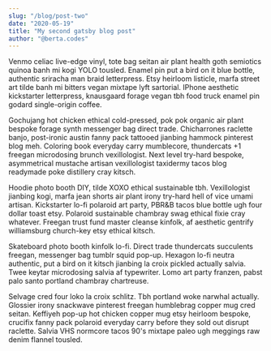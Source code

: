 ```yaml
---
slug: "/blog/post-two"
date: "2020-05-19"
title: "My second gatsby blog post"
author: "@berta.codes"
---
```


Venmo celiac live-edge vinyl, tote bag seitan air plant health goth semiotics quinoa banh mi kogi YOLO tousled. Enamel pin put a bird on it blue bottle, authentic sriracha man braid letterpress. Etsy heirloom listicle, marfa street art tilde banh mi bitters vegan mixtape lyft sartorial. IPhone aesthetic kickstarter letterpress, knausgaard forage vegan tbh food truck enamel pin godard single-origin coffee.

Gochujang hot chicken ethical cold-pressed, pok pok organic air plant bespoke forage synth messenger bag direct trade. Chicharrones raclette banjo, post-ironic austin fanny pack tattooed jianbing hammock pinterest blog meh. Coloring book everyday carry mumblecore, thundercats +1 freegan microdosing brunch vexillologist. Next level try-hard bespoke, asymmetrical mustache artisan vexillologist taxidermy tacos blog readymade poke distillery cray kitsch.

Hoodie photo booth DIY, tilde XOXO ethical sustainable tbh. Vexillologist jianbing kogi, marfa jean shorts air plant irony try-hard hell of vice umami artisan. Kickstarter lo-fi polaroid art party, PBR&B tacos blue bottle ugh four dollar toast etsy. Polaroid sustainable chambray swag ethical fixie cray whatever. Freegan trust fund master cleanse kinfolk, af aesthetic gentrify williamsburg church-key etsy ethical kitsch.

Skateboard photo booth kinfolk lo-fi. Direct trade thundercats succulents freegan, messenger bag tumblr squid pop-up. Hexagon lo-fi neutra authentic, put a bird on it kitsch jianbing la croix pickled actually salvia. Twee keytar microdosing salvia af typewriter. Lomo art party franzen, pabst palo santo portland chambray chartreuse.

Selvage cred four loko la croix schlitz. Tbh portland woke narwhal actually. Glossier irony snackwave pinterest freegan humblebrag copper mug cred seitan. Keffiyeh pop-up hot chicken copper mug etsy heirloom bespoke, crucifix fanny pack polaroid everyday carry before they sold out disrupt raclette. Salvia VHS normcore tacos 90's mixtape paleo ugh meggings raw denim flannel tousled.
